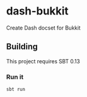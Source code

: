 # dash-bukkit

Create Dash docset for Bukkit


## Building

This project requires SBT 0.13

### Run it



    sbt run